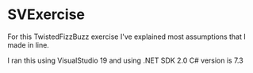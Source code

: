 # SVExercise

For this TwistedFizzBuzz exercise I've explained most assumptions that I made in line.

I ran this using VisualStudio 19 and using .NET SDK 2.0 C# version is 7.3
